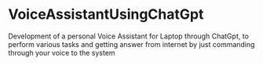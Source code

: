 # VoiceAssistantUsingChatGpt
Development of a personal Voice  Assistant for Laptop  through ChatGpt, to perform various tasks and getting answer from internet by just commanding through your voice to the system
